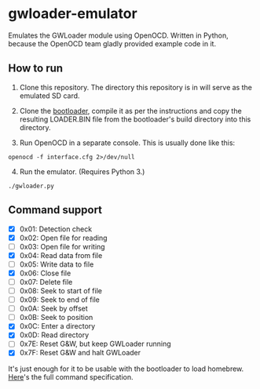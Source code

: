 # gwloader-emulator

Emulates the GWLoader module using OpenOCD. Written in Python, because the OpenOCD team gladly provided example code in it.

## How to run

1) Clone this repository. The directory this repository is in will serve as the emulated SD card.

2) Clone the [bootloader](https://github.com/prochazkaml/game-and-watch-bootloader), compile it as per the instructions and copy the resulting LOADER.BIN file from the bootloader's build directory into this directory. 

3) Run OpenOCD in a separate console. This is usually done like this:
```
openocd -f interface.cfg 2>/dev/null
```

4) Run the emulator. (Requires Python 3.)
```
./gwloader.py
```

## Command support

- [X] 0x01: Detection check
- [X] 0x02: Open file for reading
- [ ] 0x03: Open file for writing
- [X] 0x04: Read data from file
- [ ] 0x05: Write data to file
- [X] 0x06: Close file
- [ ] 0x07: Delete file
- [ ] 0x08: Seek to start of file
- [ ] 0x09: Seek to end of file
- [ ] 0x0A: Seek by offset
- [ ] 0x0B: Seek to position
- [X] 0x0C: Enter a directory
- [X] 0x0D: Read directory
- [ ] 0x7E: Reset G&W, but keep GWLoader running
- [X] 0x7F: Reset G&W and halt GWLoader

It's just enough for it to be usable with the bootloader to load homebrew. [Here](https://github.com/prochazkaml/gwloader-emulator/blob/main/Protocol.md)'s the full command specification.
